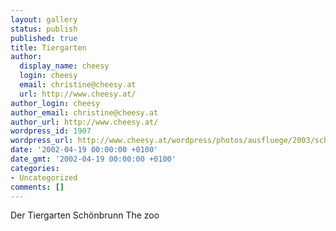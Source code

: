 ```yaml
---
layout: gallery
status: publish
published: true
title: Tiergarten
author:
  display_name: cheesy
  login: cheesy
  email: christine@cheesy.at
  url: http://www.cheesy.at/
author_login: cheesy
author_email: christine@cheesy.at
author_url: http://www.cheesy.at/
wordpress_id: 1907
wordpress_url: http://www.cheesy.at/wordpress/photos/ausfluege/2003/schoenbrunn/tiergarten/
date: '2002-04-19 00:00:00 +0100'
date_gmt: '2002-04-19 00:00:00 +0100'
categories:
- Uncategorized
comments: []
---
```

<!--:de-->Der Tiergarten Schönbrunn
<!--:--><!--:en-->The zoo
<!--:-->
